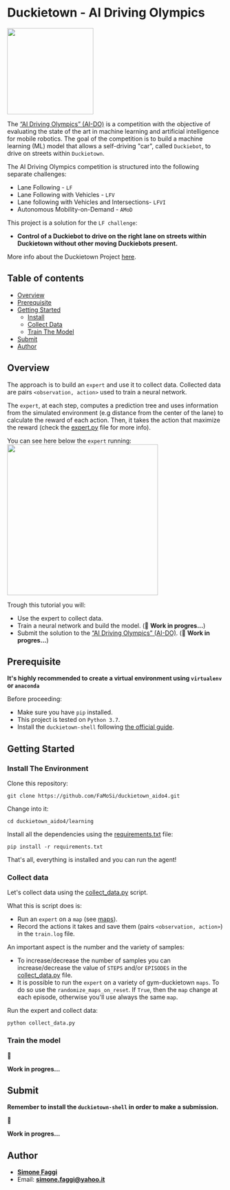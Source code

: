 # Duckietown - AI Driving Olympics
<a href="http://aido.duckietown.org"><img width="200" src="https://www.duckietown.org/wp-content/uploads/2018/12/AIDO_no_text-e1544555660271.png"/></a>

The [“AI Driving Olympics” (AI-DO)](http://aido.duckietown.org/) is a competition with the objective of 
evaluating the state of the art in machine learning and artificial intelligence for mobile robotics.
The goal of the competition is to build a machine learning (ML) model that allows a self-driving "car", called `Duckiebot`, to drive on streets within `Duckietown`.

The AI Driving Olympics competition is structured into the following separate challenges:
* Lane Following - `LF` 
* Lane Following with Vehicles - `LFV`
* Lane following with Vehicles and Intersections- `LFVI`
* Autonomous Mobility-on-Demand - `AMoD`

This project is a solution for the `LF challenge`: 
* **Control of a Duckiebot to drive on the right lane on streets within Duckietown without other moving Duckiebots present.**

More info about the Duckietown Project [here](http://aido.duckietown.org/).

## Table of contents
* [Overview](#overview)
* [Prerequisite](#prerequisite)
* [Getting Started](#getting-started)
    * [Install](#install)
    * [Collect Data](#collect-data)
    * [Train The Model](#train-the-model)
* [Submit](#submit)
* [Author](#author)

## Overview

The approach is to build an `expert` and use it to collect data.
Collected data are pairs `<observation, action>` used to train a neural network.

The `expert`, at each step, computes a prediction tree 
and uses information from the simulated environment (e.g distance from the center of the lane) 
to calculate the reward of each action. Then, it takes the action that maximize the reward 
(check the [expert.py](learning/expert.py) file for more info).

You can see here below the `expert` running:
<img width="350" height="350" src="gifs/topview.gif">

Trough this tutorial you will:
* Use the expert to collect data.
* Train a neural network and build the model. (:construction_worker: **Work in progres...**)
* Submit the solution to the [“AI Driving Olympics” (AI-DO)](http://aido.duckietown.org/). (:construction_worker: **Work in progres...**)

## Prerequisite
**It's highly recommended to create a virtual environment using `virtualenv` or `anaconda`**

Before proceeding:
* Make sure you have `pip` installed.
* This project is tested on `Python 3.7`.
* Install the `duckietown-shell` following [the official guide](https://github.com/duckietown/duckietown-shell/blob/daffy-aido4/README.md).

## Getting Started
### Install The Environment

Clone this repository:
```
git clone https://github.com/FaMoSi/duckietown_aido4.git
```

Change into it:
```
cd duckietown_aido4/learning
```

Install all the dependencies using the [requirements.txt](learning/requirements.txt) file:

```
pip install -r requirements.txt
```

That's all, everything is installed and you can run the agent!

### Collect data
Let's collect data using the [collect_data.py](learning/collect_data.py) script.

What this is script does is:
* Run an `expert` on a `map` (see [maps](learning/maps)).  
* Record the actions it takes and save them (pairs `<observation, action>`) in the `train.log` file.

An important aspect is the number and the variety of samples:
* To increase/decrease the number of samples you can increase/decrease 
the value of `STEPS` and/or `EPISODES` in the [collect_data.py](learning/collect_data.py) file.
* It is possible to run the `expert` on a variety of gym-duckietown `maps`. To do so use the `randomize_maps_on_reset`.
If `True`, then the `map` change at each episode, otherwise you'll use always the same `map`.

Run the expert and collect data:
``` 
python collect_data.py
```

### Train the model 

:construction_worker:

**Work in progres...**


## Submit
**Remember to install the `duckietown-shell` in order to make a submission.**

:construction_worker:

**Work in progres...**

## Author
* **[Simone Faggi](https://github.com/FaMoSi)**
* Email: **simone.faggi@yahoo.it**




